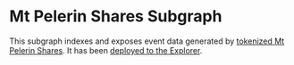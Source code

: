 # Mt Pelerin Shares Subgraph

This subgraph indexes and exposes event data generated by [tokenized Mt Pelerin Shares](https://www.mtpelerin.com/shareholders). It has been [deployed to the Explorer](https://thegraph.com/explorer/subgraph/projecttent/mt-pelerin-shares).
